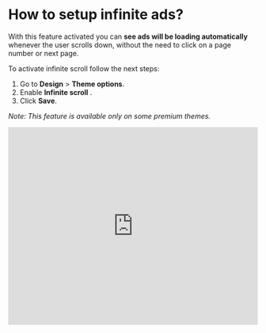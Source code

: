 # How to setup infinite ads?

 With this feature activated you can  **see ads will be loading automatically**  whenever the user scrolls down, without the need to click on a page number or next page.


To activate infinite scroll  follow the next steps:

1.  Go to  **Design**  >  **Theme options**.
2.  Enable  **Infinite scroll** .
3.  Click  **Save**.


*Note: This feature is available only on some premium themes.*


 
<iframe width="100%" height="400px" src="https://www.youtube.com/embed/-xIYo-HlHDU" title="Yclas video" frameborder="0" allow="accelerometer; autoplay; clipboard-write; encrypted-media; gyroscope; picture-in-picture" allowfullscreen></iframe>
 
